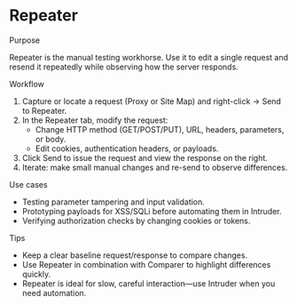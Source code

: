 # Repeater

Purpose

Repeater is the manual testing workhorse. Use it to edit a single request and resend it repeatedly while observing how the server responds.

Workflow

1. Capture or locate a request (Proxy or Site Map) and right-click → Send to Repeater.
2. In the Repeater tab, modify the request:
   - Change HTTP method (GET/POST/PUT), URL, headers, parameters, or body.
   - Edit cookies, authentication headers, or payloads.
3. Click Send to issue the request and view the response on the right.
4. Iterate: make small manual changes and re-send to observe differences.

Use cases

- Testing parameter tampering and input validation.
- Prototyping payloads for XSS/SQLi before automating them in Intruder.
- Verifying authorization checks by changing cookies or tokens.

Tips

- Keep a clear baseline request/response to compare changes.
- Use Repeater in combination with Comparer to highlight differences quickly.
- Repeater is ideal for slow, careful interaction—use Intruder when you need automation.

